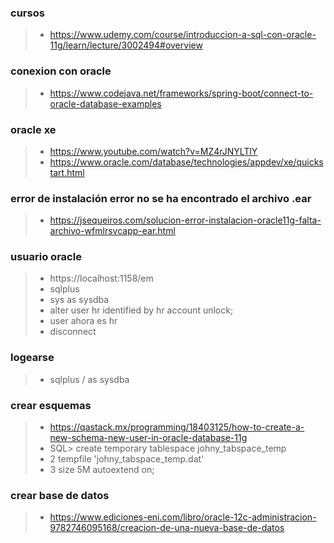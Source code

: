 ### cursos
>- https://www.udemy.com/course/introduccion-a-sql-con-oracle-11g/learn/lecture/3002494#overview

### conexion con oracle
>- https://www.codejava.net/frameworks/spring-boot/connect-to-oracle-database-examples

### oracle xe
>- https://www.youtube.com/watch?v=MZ4rJNYLTlY
>- https://www.oracle.com/database/technologies/appdev/xe/quickstart.html

### error de instalación error no se ha encontrado el archivo .ear
>- https://jsequeiros.com/solucion-error-instalacion-oracle11g-falta-archivo-wfmlrsvcapp-ear.html

### usuario oracle
>- https://localhost:1158/em
>- sqlplus
>- sys as sysdba
>- alter user hr identified by hr account unlock;
>- user ahora es hr
>- disconnect

### logearse
>- sqlplus / as sysdba

### crear esquemas
>- https://qastack.mx/programming/18403125/how-to-create-a-new-schema-new-user-in-oracle-database-11g
>- SQL> create temporary tablespace johny_tabspace_temp
>-  2  tempfile 'johny_tabspace_temp.dat'
>-  3  size 5M autoextend on;

### crear base de datos
>- https://www.ediciones-eni.com/libro/oracle-12c-administracion-9782746095168/creacion-de-una-nueva-base-de-datos